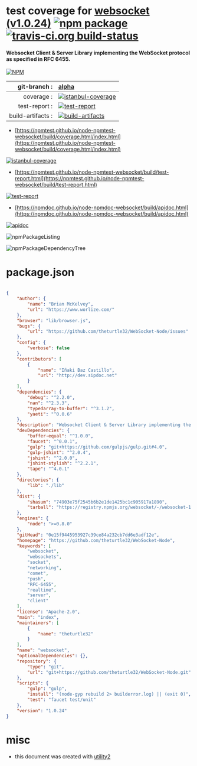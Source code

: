 # test coverage for  [websocket (v1.0.24)](https://github.com/theturtle32/WebSocket-Node)  [![npm package](https://img.shields.io/npm/v/npmtest-websocket.svg?style=flat-square)](https://www.npmjs.org/package/npmtest-websocket) [![travis-ci.org build-status](https://api.travis-ci.org/npmtest/node-npmtest-websocket.svg)](https://travis-ci.org/npmtest/node-npmtest-websocket)
#### Websocket Client & Server Library implementing the WebSocket protocol as specified in RFC 6455.

[![NPM](https://nodei.co/npm/websocket.png?downloads=true&downloadRank=true&stars=true)](https://www.npmjs.com/package/websocket)

| git-branch : | [alpha](https://github.com/npmtest/node-npmtest-websocket/tree/alpha)|
|--:|:--|
| coverage : | [![istanbul-coverage](https://npmtest.github.io/node-npmtest-websocket/build/coverage.badge.svg)](https://npmtest.github.io/node-npmtest-websocket/build/coverage.html/index.html)|
| test-report : | [![test-report](https://npmtest.github.io/node-npmtest-websocket/build/test-report.badge.svg)](https://npmtest.github.io/node-npmtest-websocket/build/test-report.html)|
| build-artifacts : | [![build-artifacts](https://npmtest.github.io/node-npmtest-websocket/glyphicons_144_folder_open.png)](https://github.com/npmtest/node-npmtest-websocket/tree/gh-pages/build)|

- [https://npmtest.github.io/node-npmtest-websocket/build/coverage.html/index.html](https://npmtest.github.io/node-npmtest-websocket/build/coverage.html/index.html)

[![istanbul-coverage](https://npmtest.github.io/node-npmtest-websocket/build/screenCapture.buildCi.browser.%252Ftmp%252Fbuild%252Fcoverage.lib.html.png)](https://npmtest.github.io/node-npmtest-websocket/build/coverage.html/index.html)

- [https://npmtest.github.io/node-npmtest-websocket/build/test-report.html](https://npmtest.github.io/node-npmtest-websocket/build/test-report.html)

[![test-report](https://npmtest.github.io/node-npmtest-websocket/build/screenCapture.buildCi.browser.%252Ftmp%252Fbuild%252Ftest-report.html.png)](https://npmtest.github.io/node-npmtest-websocket/build/test-report.html)

- [https://npmdoc.github.io/node-npmdoc-websocket/build/apidoc.html](https://npmdoc.github.io/node-npmdoc-websocket/build/apidoc.html)

[![apidoc](https://npmdoc.github.io/node-npmdoc-websocket/build/screenCapture.buildCi.browser.%252Ftmp%252Fbuild%252Fapidoc.html.png)](https://npmdoc.github.io/node-npmdoc-websocket/build/apidoc.html)

![npmPackageListing](https://npmtest.github.io/node-npmtest-websocket/build/screenCapture.npmPackageListing.svg)

![npmPackageDependencyTree](https://npmtest.github.io/node-npmtest-websocket/build/screenCapture.npmPackageDependencyTree.svg)



# package.json

```json

{
    "author": {
        "name": "Brian McKelvey",
        "url": "https://www.worlize.com/"
    },
    "browser": "lib/browser.js",
    "bugs": {
        "url": "https://github.com/theturtle32/WebSocket-Node/issues"
    },
    "config": {
        "verbose": false
    },
    "contributors": [
        {
            "name": "Iñaki Baz Castillo",
            "url": "http://dev.sipdoc.net"
        }
    ],
    "dependencies": {
        "debug": "^2.2.0",
        "nan": "^2.3.3",
        "typedarray-to-buffer": "^3.1.2",
        "yaeti": "^0.0.6"
    },
    "description": "Websocket Client & Server Library implementing the WebSocket protocol as specified in RFC 6455.",
    "devDependencies": {
        "buffer-equal": "^1.0.0",
        "faucet": "^0.0.1",
        "gulp": "git+https://github.com/gulpjs/gulp.git#4.0",
        "gulp-jshint": "^2.0.4",
        "jshint": "^2.0.0",
        "jshint-stylish": "^2.2.1",
        "tape": "^4.0.1"
    },
    "directories": {
        "lib": "./lib"
    },
    "dist": {
        "shasum": "74903e75f2545b6b2e1de1425bc1c905917a1890",
        "tarball": "https://registry.npmjs.org/websocket/-/websocket-1.0.24.tgz"
    },
    "engines": {
        "node": ">=0.8.0"
    },
    "gitHead": "0e15f9445953927c39ce84a232cb7dd6e3adf12e",
    "homepage": "https://github.com/theturtle32/WebSocket-Node",
    "keywords": [
        "websocket",
        "websockets",
        "socket",
        "networking",
        "comet",
        "push",
        "RFC-6455",
        "realtime",
        "server",
        "client"
    ],
    "license": "Apache-2.0",
    "main": "index",
    "maintainers": [
        {
            "name": "theturtle32"
        }
    ],
    "name": "websocket",
    "optionalDependencies": {},
    "repository": {
        "type": "git",
        "url": "git+https://github.com/theturtle32/WebSocket-Node.git"
    },
    "scripts": {
        "gulp": "gulp",
        "install": "(node-gyp rebuild 2> builderror.log) || (exit 0)",
        "test": "faucet test/unit"
    },
    "version": "1.0.24"
}
```



# misc
- this document was created with [utility2](https://github.com/kaizhu256/node-utility2)
